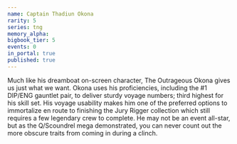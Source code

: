 ```yaml
---
name: Captain Thadiun Okona
rarity: 5
series: tng
memory_alpha:
bigbook_tier: 5
events: 0
in_portal: true
published: true
---
```


Much like his dreamboat on-screen character, The Outrageous Okona gives us just what we want. Okona uses his proficiencies, including the #1 DIP/ENG gauntlet pair, to deliver sturdy voyage numbers; third highest for his skill set. His voyage usability makes him one of the preferred options to immortalize en route to finishing the Jury Rigger collection which still requires a few legendary crew to complete. He may not be an event all-star, but as the Q/Scoundrel mega demonstrated, you can never count out the more obscure traits from coming in during a clinch.
